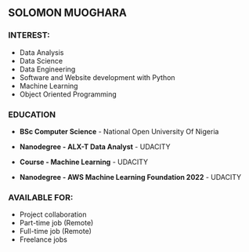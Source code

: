 ## SOLOMON MUOGHARA

### INTEREST:
- Data Analysis
- Data Science 
- Data Engineering 
- Software and Website development with Python
- Machine Learning
- Object Oriented Programming

### EDUCATION
- **BSc Computer Science** - National Open University Of Nigeria

- **Nanodegree - ALX-T Data Analyst** - UDACITY

- **Course - Machine Learning** - UDACITY

- **Nanodegree - AWS Machine Learning Foundation 2022** - UDACITY

### AVAILABLE FOR:
- Project collaboration
- Part-time job (Remote)
- Full-time job (Remote)
- Freelance jobs
